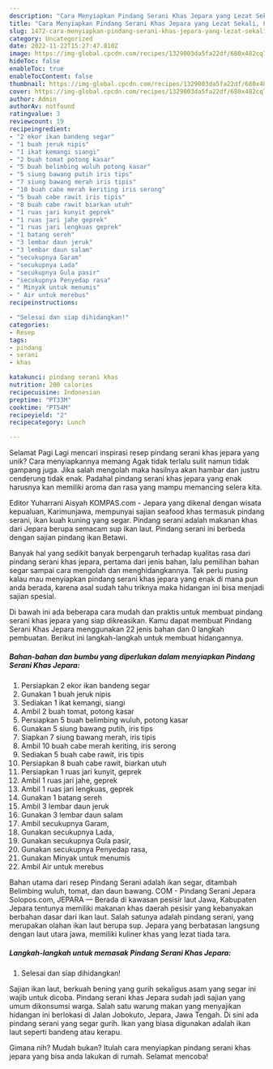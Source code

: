 ```yaml
---
description: "Cara Menyiapkan Pindang Serani Khas Jepara yang Lezat Sekali, Lezat"
title: "Cara Menyiapkan Pindang Serani Khas Jepara yang Lezat Sekali, Lezat"
slug: 1472-cara-menyiapkan-pindang-serani-khas-jepara-yang-lezat-sekali-lezat
category: Uncategorized
date: 2022-11-22T15:27:47.810Z
image: https://img-global.cpcdn.com/recipes/1329003da5fa22df/680x482cq70/pindang-serani-khas-jepara-foto-resep-utama.jpg
hideToc: false
enableToc: true
enableTocContent: false
thumbnail: https://img-global.cpcdn.com/recipes/1329003da5fa22df/680x482cq70/pindang-serani-khas-jepara-foto-resep-utama.jpg
cover: https://img-global.cpcdn.com/recipes/1329003da5fa22df/680x482cq70/pindang-serani-khas-jepara-foto-resep-utama.jpg
author: Admin
authorAv: notfound
ratingvalue: 3
reviewcount: 19
recipeingredient:
- "2 ekor ikan bandeng segar"
- "1 buah jeruk nipis"
- "1 ikat kemangi siangi"
- "2 buah tomat potong kasar"
- "5 buah belimbing wuluh potong kasar"
- "5 siung bawang putih iris tips"
- "7 siung bawang merah iris tipis"
- "10 buah cabe merah keriting iris serong"
- "5 buah cabe rawit iris tipis"
- "8 buah cabe rawit biarkan utuh"
- "1 ruas jari kunyit geprek"
- "1 ruas jari jahe geprek"
- "1 ruas jari lengkuas geprek"
- "1 batang sereh"
- "3 lembar daun jeruk"
- "3 lembar daun salam"
- "secukupnya Garam"
- "secukupnya Lada"
- "secukupnya Gula pasir"
- "secukupnya Penyedap rasa"
- " Minyak untuk menumis"
- " Air untuk merebus"
recipeinstructions:

- "Selesai dan siap dihidangkan!"
categories:
- Resep
tags:
- pindang
- serani
- khas

katakunci: pindang serani khas 
nutrition: 200 calories
recipecuisine: Indonesian
preptime: "PT33M"
cooktime: "PT54M"
recipeyield: "2"
recipecategory: Lunch

---
```



Selamat Pagi Lagi mencari inspirasi resep pindang serani khas jepara yang unik? Cara menyiapkannya memang Agak tidak terlalu sulit namun tidak gampang juga. Jika salah mengolah maka hasilnya akan hambar dan justru cenderung tidak enak. Padahal pindang serani khas jepara yang enak harusnya kan memiliki aroma dan rasa yang mampu memancing selera kita.


Editor Yuharrani Aisyah KOMPAS.com - Jepara yang dikenal dengan wisata kepualuan, Karimunjawa, mempunyai sajian seafood khas termasuk pindang serani, ikan kuah kuning yang segar. Pindang serani adalah makanan khas dari Jepara berupa semacam sup ikan laut. Pindang serani ini berbeda dengan sajian pindang ikan Betawi.

Banyak hal yang sedikit banyak berpengaruh terhadap kualitas rasa dari pindang serani khas jepara, pertama dari jenis bahan, lalu pemilihan bahan segar sampai cara mengolah dan menghidangkannya. Tak perlu pusing kalau mau menyiapkan pindang serani khas jepara yang enak di mana pun anda berada, karena asal sudah tahu triknya maka hidangan ini bisa menjadi sajian spesial.


Di bawah ini ada beberapa cara mudah dan praktis untuk membuat pindang serani khas jepara yang siap dikreasikan. Kamu dapat membuat Pindang Serani Khas Jepara menggunakan 22 jenis bahan dan 0 langkah pembuatan. Berikut ini langkah-langkah untuk membuat hidangannya.

<!--inarticleads1-->

##### Bahan-bahan dan bumbu yang diperlukan dalam menyiapkan Pindang Serani Khas Jepara:

1. Persiapkan 2 ekor ikan bandeng segar
1. Gunakan 1 buah jeruk nipis
1. Sediakan 1 ikat kemangi, siangi
1. Ambil 2 buah tomat, potong kasar
1. Persiapkan 5 buah belimbing wuluh, potong kasar
1. Gunakan 5 siung bawang putih, iris tips
1. Siapkan 7 siung bawang merah, iris tipis
1. Ambil 10 buah cabe merah keriting, iris serong
1. Sediakan 5 buah cabe rawit, iris tipis
1. Persiapkan 8 buah cabe rawit, biarkan utuh
1. Persiapkan 1 ruas jari kunyit, geprek
1. Ambil 1 ruas jari jahe, geprek
1. Ambil 1 ruas jari lengkuas, geprek
1. Gunakan 1 batang sereh
1. Ambil 3 lembar daun jeruk
1. Gunakan 3 lembar daun salam
1. Ambil secukupnya Garam,
1. Gunakan secukupnya Lada,
1. Gunakan secukupnya Gula pasir,
1. Gunakan secukupnya Penyedap rasa,
1. Gunakan  Minyak untuk menumis
1. Ambil  Air untuk merebus


Bahan utama dari resep Pindang Serani adalah ikan segar, ditambah Belimbing wuluh, tomat, dan daun bawang. COM - Pindang Serani Jepara Solopos.com, JEPARA — Berada di kawasan pesisir laut Jawa, Kabupaten Jepara tentunya memiliki makanan khas daerah pesisir yang kebanyakan berbahan dasar dari ikan laut. Salah satunya adalah pindang serani, yang merupakan olahan ikan laut berupa sup. Jepara yang berbatasan langsung dengan laut utara jawa, memiliki kuliner khas yang lezat tiada tara. 

<!--inarticleads2-->

##### Langkah-langkah untuk memasak Pindang Serani Khas Jepara:


1. Selesai dan siap dihidangkan!

Sajian ikan laut, berkuah bening yang gurih sekaligus asam yang segar ini wajib untuk dicoba. Pindang serani khas Jepara sudah jadi sajian yang umum dikonsumsi warga. Salah satu warung makan yang menyajikan hidangan ini berlokasi di Jalan Jobokuto, Jepara, Jawa Tengah. Di sini ada pindang serani yang segar gurih. Ikan yang biasa digunakan adalah ikan laut seperti bandeng atau kerapu. 

Gimana nih? Mudah bukan? Itulah cara menyiapkan pindang serani khas jepara yang bisa anda lakukan di rumah. Selamat mencoba!
